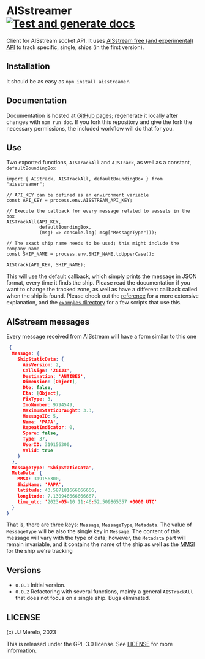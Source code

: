 # AISstreamer [![Test and generate docs](https://github.com/JJ/AISstreamer/actions/workflows/test-and-gen-docs.yml/badge.svg)](https://github.com/JJ/AISstreamer/actions/workflows/test-and-gen-docs.yml)

Client for AISstream socket API. It uses [AISstream free (and experimental)
API](https://aisstream.io/) to track specific, single, ships (in the first
version).

## Installation

It should be as easy as `npm install aisstreamer`.

## Documentation

Documentation is hosted at [GitHub pages](https://jj.github.io/AISstreamer); regenerate it locally after changes with `npm run doc`. If you fork this repository and give the fork the necessary permissions, the included workflow will do that for you.

## Use

Two exported functions, `AISTrackAll` and `AISTrack`, as well as a constant, `defaultBoundingBox`

```JS
import { AIStrack, AISTrackAll, defaultBoundingBox } from "aisstreamer";

// API_KEY can be defined as an environment variable
const API_KEY = process.env.AISSTREAM_API_KEY;

// Execute the callback for every message related to vessels in the box
AISTrackAll(API_KEY,
            defaultBoundingBox,
            (msg) => console.log( msg["MessageType"]));

// The exact ship name needs to be used; this might include the company name
const SHIP_NAME = process.env.SHIP_NAME.toUpperCase();

AIStrack(API_KEY, SHIP_NAME);
```

This will use the default callback, which simply prints the message in JSON
format, every time it finds the ship. Please read the documentation if you want
to change the tracked zone, as well as have a different callback called when the
ship is found. Please check out the [reference](https://jj.github.io/AISstreamer/global.html#AIStrack) for a more extensive explanation, and the [`examples` directory](examples/) for a few scripts that use this.

## AISstream messages

Every message received from AISstream will have a form similar to this one

```JSON
 {
  Message: {
    ShipStaticData: {
      AisVersion: 2,
      CallSign: 'ZGIJ3',
      Destination: 'ANTIBES',
      Dimension: [Object],
      Dte: false,
      Eta: [Object],
      FixType: 3,
      ImoNumber: 9794549,
      MaximumStaticDraught: 3.3,
      MessageID: 5,
      Name: 'PAPA',
      RepeatIndicator: 0,
      Spare: false,
      Type: 37,
      UserID: 319156300,
      Valid: true
    }
  },
  MessageType: 'ShipStaticData',
  MetaData: {
    MMSI: 319156300,
    ShipName: 'PAPA',
    latitude: 43.587181666666666,
    longitude: 7.130946666666667,
    time_utc: '2023-05-10 11:46:52.509865357 +0000 UTC'
  }
}
```

That is, there are three keys: `Message`, `MessageType`, `Metadata`. The value
of `MessageType` will be also the single key in `Message`. The content of this
message will vary with the type of data; however, the `Metadata` part will
remain invariable, and it contains the name of the ship as well as the
[MMSI](https://en.wikipedia.org/wiki/Maritime_Mobile_Service_Identity) for the ship we're tracking

## Versions

* `0.0.1` Initial version.
* `0.0.2` Refactoring with several functions, mainly a general `AISTrackAll` that does not focus on a single ship. Bugs eliminated.

## LICENSE

(c) JJ Merelo, 2023

This is released under the GPL-3.0 license. See [LICENSE](LICENSE) for more information.
